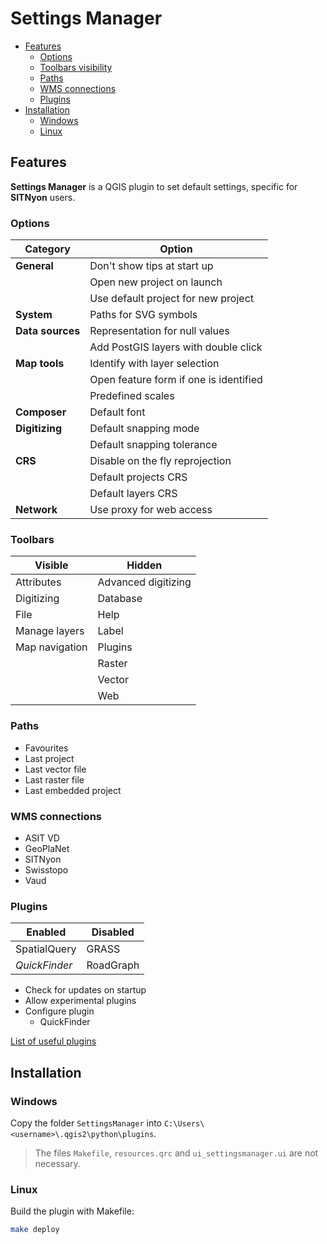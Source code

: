 Settings Manager
================

* [Features](#features)
    * [Options](#options)
    * [Toolbars visibility](#toolbars)
    * [Paths](#paths)
    * [WMS connections](#wms-connections)
    * [Plugins](#plugins)
* [Installation](#installation)
    * [Windows](#windows)
    * [Linux](#linux)

Features
--------

**Settings Manager** is a QGIS plugin to set default settings, specific for **SITNyon** users.

### Options

| Category         | Option                                 |
| ---------------- | -------------------------------------- |
| **General**      | Don't show tips at start up            |
|                  | Open new project on launch             |
|                  | Use default project for new project    |
| **System**       | Paths for SVG symbols                  |
| **Data sources** | Representation for null values         |
|                  | Add PostGIS layers with double click   |
| **Map tools**    | Identify with layer selection          |
|                  | Open feature form if one is identified |
|                  | Predefined scales                      |
| **Composer**     | Default font                           |
| **Digitizing**   | Default snapping mode                  |
|                  | Default snapping tolerance             |
| **CRS**          | Disable on the fly reprojection        |
|                  | Default projects CRS                   |
|                  | Default layers CRS                     |
| **Network**      | Use proxy for web access               |

### Toolbars

| Visible        | Hidden               |
| ------------   | -------------------- |
| Attributes     | Advanced digitizing  |
| Digitizing     | Database             |
| File           | Help                 |
| Manage layers  | Label                |
| Map navigation | Plugins              |
|                | Raster               |
|                | Vector               |
|                | Web                  |

### Paths

* Favourites
* Last project
* Last vector file
* Last raster file
* Last embedded project

### WMS connections

* ASIT VD
* GeoPlaNet
* SITNyon
* Swisstopo
* Vaud

### Plugins

| Enabled       | Disabled  |
| ------------- | --------- |
| SpatialQuery  | GRASS     |
| *QuickFinder* | RoadGraph |

* Check for updates on startup
* Allow experimental plugins
* Configure plugin
    * QuickFinder

[List of useful plugins](https://github.com/sitnyon/documentation/blob/master/doc/qgis-plugins.md)

Installation
------------

### Windows

Copy the folder `SettingsManager` into `C:\Users\<username>\.qgis2\python\plugins`.
> The files `Makefile`, `resources.qrc` and `ui_settingsmanager.ui` are not necessary.

### Linux
Build the plugin with Makefile:

```bash
make deploy
```

